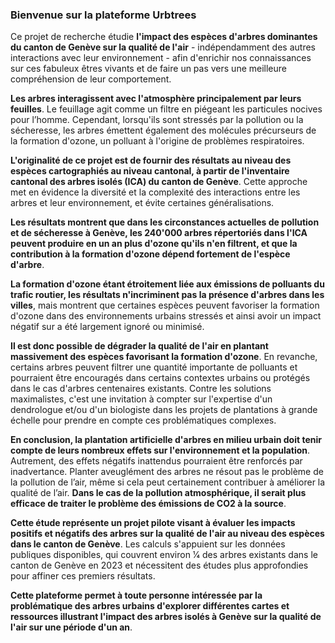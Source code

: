 ### Bienvenue sur la plateforme Urbtrees

Ce projet de recherche étudie **l'impact des espèces d'arbres dominantes du canton de Genève sur la qualité de l'air** - indépendamment des autres interactions avec leur environnement - afin d'enrichir nos connaissances sur ces fabuleux êtres vivants et de faire un pas vers une meilleure compréhension de leur comportement.

**Les arbres interagissent avec l'atmosphère principalement par leurs feuilles**. Le feuillage agit comme un filtre en piégeant les particules nocives pour l’homme. Cependant, lorsqu'ils sont stressés par la pollution ou la sécheresse, les arbres émettent également des molécules précurseurs de la formation d'ozone, un polluant à l'origine de problèmes respiratoires.

**L'originalité de ce projet est de fournir des résultats au niveau des espèces cartographiés au niveau cantonal, à partir de l'inventaire cantonal des arbres isolés (ICA) du canton de Genève**. Cette approche met en évidence la diversité et la complexité des interactions entre les arbres et leur environnement, et évite certaines généralisations.

**Les résultats montrent que dans les circonstances actuelles de pollution et de sécheresse à Genève, les 240'000 arbres répertoriés dans l'ICA peuvent produire en un an plus d'ozone qu'ils n'en filtrent, et que la contribution à la formation d'ozone dépend fortement de l'espèce d'arbre**.

**La formation d'ozone étant étroitement liée aux émissions de polluants du trafic routier, les résultats n'incriminent pas la présence d'arbres dans les villes**, mais montrent que certaines espèces peuvent favoriser la formation d'ozone dans des environnements urbains stressés et ainsi avoir un impact négatif sur a été largement ignoré ou minimisé.

**Il est donc possible de dégrader la qualité de l'air en plantant massivement des espèces favorisant la formation d'ozone**. En revanche, certains arbres peuvent filtrer une quantité importante de polluants et pourraient être encouragés dans certains contextes urbains ou protégés dans le cas d'arbres centenaires existants. Contre les solutions maximalistes, c'est une invitation à compter sur l'expertise d'un dendrologue et/ou d'un biologiste dans les projets de plantations à grande échelle pour prendre en compte ces problématiques complexes.

**En conclusion, la plantation artificielle d'arbres en milieu urbain doit tenir compte de leurs nombreux effets sur l'environnement et la population**. Autrement, des effets négatifs inattendus pourraient être renforcés par inadvertance. Planter aveuglément des arbres ne résout pas le problème de la pollution de l’air, même si cela peut certainement contribuer à améliorer la qualité de l’air. **Dans le cas de la pollution atmosphérique, il serait plus efficace de traiter le problème des émissions de CO2 à la source**.

**Cette étude représente un projet pilote visant à évaluer les impacts positifs et négatifs des arbres sur la qualité de l'air au niveau des espèces dans le canton de Genève**. Les calculs s'appuient sur les données publiques disponibles, qui couvrent environ 1⁄4 des arbres existants dans le canton de Genève en 2023 et nécessitent des études plus approfondies pour affiner ces premiers résultats.

**Cette plateforme permet à toute personne intéressée par la problématique des arbres urbains d'explorer différentes cartes et ressources illustrant l'impact des arbres isolés à Genève sur la qualité de l'air sur une période d'un an**.